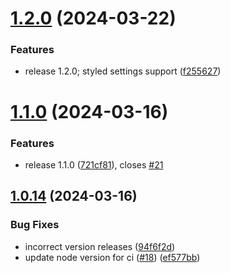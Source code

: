 # [1.2.0](https://github.com/natowb/obsidian-nordic/compare/1.1.0...1.2.0) (2024-03-22)


### Features

* release 1.2.0; styled settings support ([f255627](https://github.com/natowb/obsidian-nordic/commit/f2556276cdbb45245396a0bc63bd46fa6a79899f))

# [1.1.0](https://github.com/natowb/obsidian-nordic/compare/1.0.14...1.1.0) (2024-03-16)


### Features

* release 1.1.0 ([721cf81](https://github.com/natowb/obsidian-nordic/commit/721cf8120c850c7aa9119d2b0ae643df5e110482)), closes [#21](https://github.com/natowb/obsidian-nordic/issues/21)

## [1.0.14](https://github.com/natowb/obsidian-nordic/compare/1.0.13...1.0.14) (2024-03-16)


### Bug Fixes

* incorrect version releases ([94f6f2d](https://github.com/natowb/obsidian-nordic/commit/94f6f2d9186a18c8dd3a307d98ad4a8cd6dc2add))
* update node version for ci ([#18](https://github.com/natowb/obsidian-nordic/issues/18)) ([ef577bb](https://github.com/natowb/obsidian-nordic/commit/ef577bb6085b5f81b72a7a03aa6fc1ce32adaaa9))
